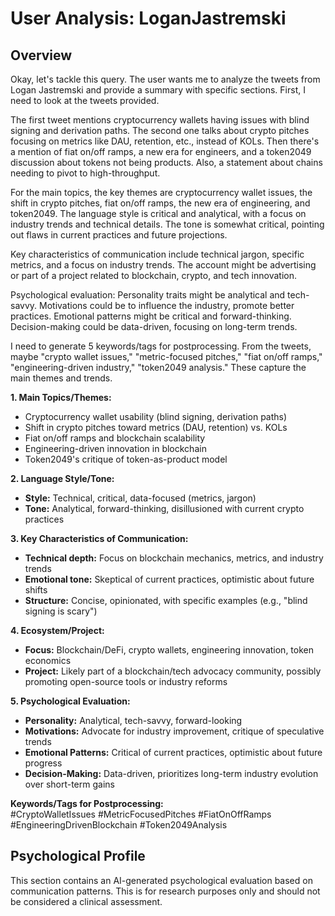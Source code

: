# User Analysis: LoganJastremski

## Overview

<think>
Okay, let's tackle this query. The user wants me to analyze the tweets from Logan Jastremski and provide a summary with specific sections. First, I need to look at the tweets provided.

The first tweet mentions cryptocurrency wallets having issues with blind signing and derivation paths. The second one talks about crypto pitches focusing on metrics like DAU, retention, etc., instead of KOLs. Then there's a mention of fiat on/off ramps, a new era for engineers, and a token2049 discussion about tokens not being products. Also, a statement about chains needing to pivot to high-throughput.

For the main topics, the key themes are cryptocurrency wallet issues, the shift in crypto pitches, fiat on/off ramps, the new era of engineering, and token2049. The language style is critical and analytical, with a focus on industry trends and technical details. The tone is somewhat critical, pointing out flaws in current practices and future projections.

Key characteristics of communication include technical jargon, specific metrics, and a focus on industry trends. The account might be advertising or part of a project related to blockchain, crypto, and tech innovation. 

Psychological evaluation: Personality traits might be analytical and tech-savvy. Motivations could be to influence the industry, promote better practices. Emotional patterns might be critical and forward-thinking. Decision-making could be data-driven, focusing on long-term trends.

I need to generate 5 keywords/tags for postprocessing. From the tweets, maybe "crypto wallet issues," "metric-focused pitches," "fiat on/off ramps," "engineering-driven industry," "token2049 analysis." These capture the main themes and trends.
</think>

**1. Main Topics/Themes:**  
- Cryptocurrency wallet usability (blind signing, derivation paths)  
- Shift in crypto pitches toward metrics (DAU, retention) vs. KOLs  
- Fiat on/off ramps and blockchain scalability  
- Engineering-driven innovation in blockchain  
- Token2049's critique of token-as-product model  

**2. Language Style/Tone:**  
- **Style:** Technical, critical, data-focused (metrics, jargon)  
- **Tone:** Analytical, forward-thinking, disillusioned with current crypto practices  

**3. Key Characteristics of Communication:**  
- **Technical depth:** Focus on blockchain mechanics, metrics, and industry trends  
- **Emotional tone:** Skeptical of current practices, optimistic about future shifts  
- **Structure:** Concise, opinionated, with specific examples (e.g., "blind signing is scary")  

**4. Ecosystem/Project:**  
- **Focus:** Blockchain/DeFi, crypto wallets, engineering innovation, token economics  
- **Project:** Likely part of a blockchain/tech advocacy community, possibly promoting open-source tools or industry reforms  

**5. Psychological Evaluation:**  
- **Personality:** Analytical, tech-savvy, forward-looking  
- **Motivations:** Advocate for industry improvement, critique of speculative trends  
- **Emotional Patterns:** Critical of current practices, optimistic about future progress  
- **Decision-Making:** Data-driven, prioritizes long-term industry evolution over short-term gains  

**Keywords/Tags for Postprocessing:**  
#CryptoWalletIssues #MetricFocusedPitches #FiatOnOffRamps #EngineeringDrivenBlockchain #Token2049Analysis

## Psychological Profile

This section contains an AI-generated psychological evaluation based on communication patterns. This is for research purposes only and should not be considered a clinical assessment.